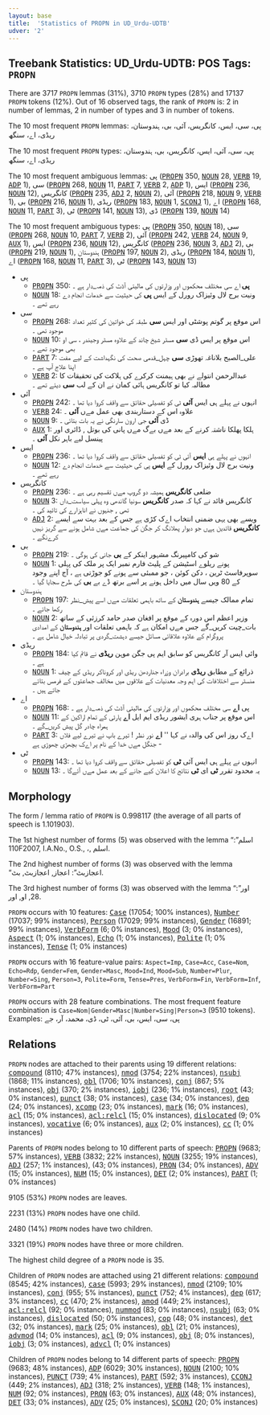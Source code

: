 ```yaml
---
layout: base
title:  'Statistics of PROPN in UD_Urdu-UDTB'
udver: '2'
---
```


## Treebank Statistics: UD_Urdu-UDTB: POS Tags: `PROPN`

There are 3717 `PROPN` lemmas (31%), 3710 `PROPN` types (28%) and 17137 `PROPN` tokens (12%).
Out of 16 observed tags, the rank of `PROPN` is: 2 in number of lemmas, 2 in number of types and 3 in number of tokens.

The 10 most frequent `PROPN` lemmas: پی، سی، ایس، کانگریس، آئی، بی، ہندوستان، ریڈی، اے، سنگھ

The 10 most frequent `PROPN` types:  پی، سی، آئی، ایس، کانگریس، بی، ہندوستان، ریڈی، اے، سنگھ

The 10 most frequent ambiguous lemmas: پی (<tt><a href="ur_udtb-pos-PROPN.html">PROPN</a></tt> 350, <tt><a href="ur_udtb-pos-NOUN.html">NOUN</a></tt> 28, <tt><a href="ur_udtb-pos-VERB.html">VERB</a></tt> 19, <tt><a href="ur_udtb-pos-ADP.html">ADP</a></tt> 1), سی (<tt><a href="ur_udtb-pos-PROPN.html">PROPN</a></tt> 268, <tt><a href="ur_udtb-pos-NOUN.html">NOUN</a></tt> 11, <tt><a href="ur_udtb-pos-PART.html">PART</a></tt> 7, <tt><a href="ur_udtb-pos-VERB.html">VERB</a></tt> 2, <tt><a href="ur_udtb-pos-ADP.html">ADP</a></tt> 1), ایس (<tt><a href="ur_udtb-pos-PROPN.html">PROPN</a></tt> 236, <tt><a href="ur_udtb-pos-NOUN.html">NOUN</a></tt> 12), کانگریس (<tt><a href="ur_udtb-pos-PROPN.html">PROPN</a></tt> 235, <tt><a href="ur_udtb-pos-ADJ.html">ADJ</a></tt> 2, <tt><a href="ur_udtb-pos-NOUN.html">NOUN</a></tt> 2), آئی (<tt><a href="ur_udtb-pos-PROPN.html">PROPN</a></tt> 218, <tt><a href="ur_udtb-pos-NOUN.html">NOUN</a></tt> 9, <tt><a href="ur_udtb-pos-VERB.html">VERB</a></tt> 1), بی (<tt><a href="ur_udtb-pos-PROPN.html">PROPN</a></tt> 216, <tt><a href="ur_udtb-pos-NOUN.html">NOUN</a></tt> 1), ریڈی (<tt><a href="ur_udtb-pos-PROPN.html">PROPN</a></tt> 183, <tt><a href="ur_udtb-pos-NOUN.html">NOUN</a></tt> 1, <tt><a href="ur_udtb-pos-SCONJ.html">SCONJ</a></tt> 1), اے (<tt><a href="ur_udtb-pos-PROPN.html">PROPN</a></tt> 168, <tt><a href="ur_udtb-pos-NOUN.html">NOUN</a></tt> 11, <tt><a href="ur_udtb-pos-PART.html">PART</a></tt> 3), ٹی (<tt><a href="ur_udtb-pos-PROPN.html">PROPN</a></tt> 141, <tt><a href="ur_udtb-pos-NOUN.html">NOUN</a></tt> 13), ڈی (<tt><a href="ur_udtb-pos-PROPN.html">PROPN</a></tt> 139, <tt><a href="ur_udtb-pos-NOUN.html">NOUN</a></tt> 14)

The 10 most frequent ambiguous types:  پی (<tt><a href="ur_udtb-pos-PROPN.html">PROPN</a></tt> 350, <tt><a href="ur_udtb-pos-NOUN.html">NOUN</a></tt> 18), سی (<tt><a href="ur_udtb-pos-PROPN.html">PROPN</a></tt> 268, <tt><a href="ur_udtb-pos-NOUN.html">NOUN</a></tt> 10, <tt><a href="ur_udtb-pos-PART.html">PART</a></tt> 7, <tt><a href="ur_udtb-pos-VERB.html">VERB</a></tt> 2), آئی (<tt><a href="ur_udtb-pos-PROPN.html">PROPN</a></tt> 242, <tt><a href="ur_udtb-pos-VERB.html">VERB</a></tt> 24, <tt><a href="ur_udtb-pos-NOUN.html">NOUN</a></tt> 9, <tt><a href="ur_udtb-pos-AUX.html">AUX</a></tt> 1), ایس (<tt><a href="ur_udtb-pos-PROPN.html">PROPN</a></tt> 236, <tt><a href="ur_udtb-pos-NOUN.html">NOUN</a></tt> 12), کانگریس (<tt><a href="ur_udtb-pos-PROPN.html">PROPN</a></tt> 236, <tt><a href="ur_udtb-pos-NOUN.html">NOUN</a></tt> 3, <tt><a href="ur_udtb-pos-ADJ.html">ADJ</a></tt> 2), بی (<tt><a href="ur_udtb-pos-PROPN.html">PROPN</a></tt> 219, <tt><a href="ur_udtb-pos-NOUN.html">NOUN</a></tt> 1), ہندوستان (<tt><a href="ur_udtb-pos-PROPN.html">PROPN</a></tt> 197, <tt><a href="ur_udtb-pos-NOUN.html">NOUN</a></tt> 2), ریڈی (<tt><a href="ur_udtb-pos-PROPN.html">PROPN</a></tt> 184, <tt><a href="ur_udtb-pos-NOUN.html">NOUN</a></tt> 1), اے (<tt><a href="ur_udtb-pos-PROPN.html">PROPN</a></tt> 168, <tt><a href="ur_udtb-pos-NOUN.html">NOUN</a></tt> 11, <tt><a href="ur_udtb-pos-PART.html">PART</a></tt> 3), ٹی (<tt><a href="ur_udtb-pos-PROPN.html">PROPN</a></tt> 143, <tt><a href="ur_udtb-pos-NOUN.html">NOUN</a></tt> 13)


* پی
  * <tt><a href="ur_udtb-pos-PROPN.html">PROPN</a></tt> 350: <b>پی</b> اے سی مختلف محکموں اور وزارتوں کی مالیتی آڈٹ کی ذمہ_دار ہے ۔
  * <tt><a href="ur_udtb-pos-NOUN.html">NOUN</a></tt> 18: ونیت برج لال وئیزاک رورل کے ایس <b>پی</b> کی حیثیت سے خدمات انجام دے رہے تھے ۔
* سی
  * <tt><a href="ur_udtb-pos-PROPN.html">PROPN</a></tt> 268: اس موقع پر گوتم پوشٹی اور ایس <b>سی</b> طبقہ کی خواتین کی کثیر تعداد موجود تھی ۔
  * <tt><a href="ur_udtb-pos-NOUN.html">NOUN</a></tt> 10: اس موقع پر ایس ڈی <b>سی</b> مسٹر شیخ چاند کے علاوہ مسٹر وجیندر ، سی او بھی موجود تھے ۔
  * <tt><a href="ur_udtb-pos-PART.html">PART</a></tt> 7: علی_الصبح بلاناغہ تھوڑی <b>سی</b> چہل_قدمی صحت کی نگہداشت کے لیے مفت اپنا علاج آپ ہے ۔
  * <tt><a href="ur_udtb-pos-VERB.html">VERB</a></tt> 2: عبدالرحمن انتولے نے بھی ہیمنت کرکرے کی ہلاکت کی تحقیقات کا مطالبہ کیا تو کانگریس ہائی کمان نے ان کے لب <b>سی</b> دیئے تھے ۔
* آئی
  * <tt><a href="ur_udtb-pos-PROPN.html">PROPN</a></tt> 242: انہوں نے پہلے ہی ایس <b>آئی</b> ٹی کو تفصیلی حقائق سے واقف کروا دیا تھا ۔
  * <tt><a href="ur_udtb-pos-VERB.html">VERB</a></tt> 24: علاوہ اس کے دستاربندی بھی عمل مےں <b>آئی</b> ۔
  * <tt><a href="ur_udtb-pos-NOUN.html">NOUN</a></tt> 9: ڈی <b>آئی</b> جی ارون سارنگی نے یہ بات بتائی ۔
  * <tt><a href="ur_udtb-pos-AUX.html">AUX</a></tt> 1: ہلکا پھلکا ناشتہ کرنے کے بعد مےں بےگ مےں پانی کی بوتل , ڈائری اور پینسل لیے باہر نکل <b>آئی</b> ۔
* ایس
  * <tt><a href="ur_udtb-pos-PROPN.html">PROPN</a></tt> 236: انہوں نے پہلے ہی <b>ایس</b> آئی ٹی کو تفصیلی حقائق سے واقف کروا دیا تھا ۔
  * <tt><a href="ur_udtb-pos-NOUN.html">NOUN</a></tt> 12: ونیت برج لال وئیزاک رورل کے <b>ایس</b> پی کی حیثیت سے خدمات انجام دے رہے تھے ۔
* کانگریس
  * <tt><a href="ur_udtb-pos-PROPN.html">PROPN</a></tt> 236: ضلعی <b>کانگریس</b> ہمیشہ دو گروپ مےں تقسیم رہی ہے ۔
  * <tt><a href="ur_udtb-pos-NOUN.html">NOUN</a></tt> 3: کانگریس قائد نے کہا کہ صدر <b>کانگریس</b> سونیا گاندھی وہ پہلی سیاست_داں تھی , جنہوں نے اناہزارے کی تائید کی ۔
  * <tt><a href="ur_udtb-pos-ADJ.html">ADJ</a></tt> 2: ویسے بھی یہی ضمنی انتخاب اےک کڑی ہے جس کے بعد بہت سے ایسے <b>کانگریس</b> قائدین ہےں جو دیوار پھلانگ کر جگن کی جماعت مےں شامل ہونے سے گریز نہیں کرےنگے ۔
* بی
  * <tt><a href="ur_udtb-pos-PROPN.html">PROPN</a></tt> 219: شو کی کامپیرنگ مشہور اینکر کے <b>بی</b> جانی کی ہوگی ۔
  * <tt><a href="ur_udtb-pos-NOUN.html">NOUN</a></tt> 1: پونے ریلوے اسٹیشن کے پلیٹ فارم نمبر ایک پر ملک کی پہلی سوپرفاسٹ ٹرین ، دکن کوئن ، جو ممبئی سے پونے کو جوڑتی ہے ، آج اپنے وجود کے 80 ویں سال میں داخل ہونے پر اسے برتھ ڈے بے <b>بی</b> کی طرح سجایا گیا ۔
* ہندوستان
  * <tt><a href="ur_udtb-pos-PROPN.html">PROPN</a></tt> 197: تمام ممالک جیسے <b>ہندوستان</b> کے ساتھ باہمی تعلقات مےں اسے پیش_نظر رکھا جائے ۔
  * <tt><a href="ur_udtb-pos-NOUN.html">NOUN</a></tt> 2: وزیر اعظم اس دورہ کے موقع پر افغان صدر حامد کرزئی کے ساتھ بات_چیت کریں_گے جس مےں امکان ہے کہ باہمی تعلقات اور <b>ہندوستان</b> کے امدادی پروگرام کے علاوہ علاقائی مسائل جیسے دہشت_گردی پر تبادلہ خیال شامل ہے ۔
* ریڈی
  * <tt><a href="ur_udtb-pos-PROPN.html">PROPN</a></tt> 184: وائی ایس آر کانگریس کو سابق ایم پی جگن موہن <b>ریڈی</b> نے قائم کیا ہے ۔
  * <tt><a href="ur_udtb-pos-NOUN.html">NOUN</a></tt> 1: ذرائع کے مطابق <b>ریڈی</b> برادران وزراء جناردھن ریڈی اور کروناکر ریڈی کے چیف منسٹر سے اختلافات کی اہم وجہ معدنیات کے علاقوں میں مخالف جماعتوں کے فرمس بتائے جاتے ہیں ۔
* اے
  * <tt><a href="ur_udtb-pos-PROPN.html">PROPN</a></tt> 168: پی <b>اے</b> سی مختلف محکموں اور وزارتوں کی مالیتی آڈٹ کی ذمہ_دار ہے ۔
  * <tt><a href="ur_udtb-pos-NOUN.html">NOUN</a></tt> 11: اس موقع پر جناب ہری ایشور ریڈی ایم ایل <b>اے</b> پارٹی کے تمام اراکین کے ہمراہ چادر گل پیش کریں_گے ۔
  * <tt><a href="ur_udtb-pos-PART.html">PART</a></tt> 3: اےک روز اس کی والدہ نے کہا '' <b>اے</b> نور نظر ! تیرے باپ نے تیرے لیے فلاں جنگل مےں خدا کے نام پر اےک بچھڑی چھوڑی ہے -
* ٹی
  * <tt><a href="ur_udtb-pos-PROPN.html">PROPN</a></tt> 143: انہوں نے پہلے ہی ایس آئی <b>ٹی</b> کو تفصیلی حقائق سے واقف کروا دیا تھا ۔
  * <tt><a href="ur_udtb-pos-NOUN.html">NOUN</a></tt> 13: یہ محدود تقرر <b>ٹی</b> ای <b>ٹی</b> نتائج کا اعلان کیے جانے کے بعد عمل مےں آئےگا ۔

## Morphology

The form / lemma ratio of `PROPN` is 0.998117 (the average of all parts of speech is 1.101903).

The 1st highest number of forms (5) was observed with the lemma “اسلم”: 110F2007, I.A.No., O.S., ،, اسلم.

The 2nd highest number of forms (3) was observed with the lemma “اعجازبٹ”: اعجاز, اعجازبٹ, بٹ.

The 3rd highest number of forms (3) was observed with the lemma “اور”: 28, او, اور.

`PROPN` occurs with 10 features: <tt><a href="ur_udtb-feat-Case.html">Case</a></tt> (17054; 100% instances), <tt><a href="ur_udtb-feat-Number.html">Number</a></tt> (17037; 99% instances), <tt><a href="ur_udtb-feat-Person.html">Person</a></tt> (17029; 99% instances), <tt><a href="ur_udtb-feat-Gender.html">Gender</a></tt> (16891; 99% instances), <tt><a href="ur_udtb-feat-VerbForm.html">VerbForm</a></tt> (6; 0% instances), <tt><a href="ur_udtb-feat-Mood.html">Mood</a></tt> (3; 0% instances), <tt><a href="ur_udtb-feat-Aspect.html">Aspect</a></tt> (1; 0% instances), <tt><a href="ur_udtb-feat-Echo.html">Echo</a></tt> (1; 0% instances), <tt><a href="ur_udtb-feat-Polite.html">Polite</a></tt> (1; 0% instances), <tt><a href="ur_udtb-feat-Tense.html">Tense</a></tt> (1; 0% instances)

`PROPN` occurs with 16 feature-value pairs: `Aspect=Imp`, `Case=Acc`, `Case=Nom`, `Echo=Rdp`, `Gender=Fem`, `Gender=Masc`, `Mood=Ind`, `Mood=Sub`, `Number=Plur`, `Number=Sing`, `Person=3`, `Polite=Form`, `Tense=Pres`, `VerbForm=Fin`, `VerbForm=Inf`, `VerbForm=Part`

`PROPN` occurs with 28 feature combinations.
The most frequent feature combination is `Case=Nom|Gender=Masc|Number=Sing|Person=3` (9510 tokens).
Examples: پی، سی، ایس، بی، آئی، ٹی، ڈی، محمد، آر، جے


## Relations

`PROPN` nodes are attached to their parents using 19 different relations: <tt><a href="ur_udtb-dep-compound.html">compound</a></tt> (8110; 47% instances), <tt><a href="ur_udtb-dep-nmod.html">nmod</a></tt> (3754; 22% instances), <tt><a href="ur_udtb-dep-nsubj.html">nsubj</a></tt> (1868; 11% instances), <tt><a href="ur_udtb-dep-obl.html">obl</a></tt> (1706; 10% instances), <tt><a href="ur_udtb-dep-conj.html">conj</a></tt> (867; 5% instances), <tt><a href="ur_udtb-dep-obj.html">obj</a></tt> (370; 2% instances), <tt><a href="ur_udtb-dep-iobj.html">iobj</a></tt> (236; 1% instances), <tt><a href="ur_udtb-dep-root.html">root</a></tt> (43; 0% instances), <tt><a href="ur_udtb-dep-punct.html">punct</a></tt> (38; 0% instances), <tt><a href="ur_udtb-dep-case.html">case</a></tt> (34; 0% instances), <tt><a href="ur_udtb-dep-dep.html">dep</a></tt> (24; 0% instances), <tt><a href="ur_udtb-dep-xcomp.html">xcomp</a></tt> (23; 0% instances), <tt><a href="ur_udtb-dep-mark.html">mark</a></tt> (16; 0% instances), <tt><a href="ur_udtb-dep-acl.html">acl</a></tt> (15; 0% instances), <tt><a href="ur_udtb-dep-acl-relcl.html">acl:relcl</a></tt> (15; 0% instances), <tt><a href="ur_udtb-dep-dislocated.html">dislocated</a></tt> (9; 0% instances), <tt><a href="ur_udtb-dep-vocative.html">vocative</a></tt> (6; 0% instances), <tt><a href="ur_udtb-dep-aux.html">aux</a></tt> (2; 0% instances), <tt><a href="ur_udtb-dep-cc.html">cc</a></tt> (1; 0% instances)

Parents of `PROPN` nodes belong to 10 different parts of speech: <tt><a href="ur_udtb-pos-PROPN.html">PROPN</a></tt> (9683; 57% instances), <tt><a href="ur_udtb-pos-VERB.html">VERB</a></tt> (3832; 22% instances), <tt><a href="ur_udtb-pos-NOUN.html">NOUN</a></tt> (3255; 19% instances), <tt><a href="ur_udtb-pos-ADJ.html">ADJ</a></tt> (257; 1% instances),  (43; 0% instances), <tt><a href="ur_udtb-pos-PRON.html">PRON</a></tt> (34; 0% instances), <tt><a href="ur_udtb-pos-ADV.html">ADV</a></tt> (15; 0% instances), <tt><a href="ur_udtb-pos-NUM.html">NUM</a></tt> (15; 0% instances), <tt><a href="ur_udtb-pos-DET.html">DET</a></tt> (2; 0% instances), <tt><a href="ur_udtb-pos-PART.html">PART</a></tt> (1; 0% instances)

9105 (53%) `PROPN` nodes are leaves.

2231 (13%) `PROPN` nodes have one child.

2480 (14%) `PROPN` nodes have two children.

3321 (19%) `PROPN` nodes have three or more children.

The highest child degree of a `PROPN` node is 35.

Children of `PROPN` nodes are attached using 21 different relations: <tt><a href="ur_udtb-dep-compound.html">compound</a></tt> (8545; 42% instances), <tt><a href="ur_udtb-dep-case.html">case</a></tt> (5993; 29% instances), <tt><a href="ur_udtb-dep-nmod.html">nmod</a></tt> (2109; 10% instances), <tt><a href="ur_udtb-dep-conj.html">conj</a></tt> (955; 5% instances), <tt><a href="ur_udtb-dep-punct.html">punct</a></tt> (752; 4% instances), <tt><a href="ur_udtb-dep-dep.html">dep</a></tt> (617; 3% instances), <tt><a href="ur_udtb-dep-cc.html">cc</a></tt> (470; 2% instances), <tt><a href="ur_udtb-dep-amod.html">amod</a></tt> (449; 2% instances), <tt><a href="ur_udtb-dep-acl-relcl.html">acl:relcl</a></tt> (92; 0% instances), <tt><a href="ur_udtb-dep-nummod.html">nummod</a></tt> (83; 0% instances), <tt><a href="ur_udtb-dep-nsubj.html">nsubj</a></tt> (63; 0% instances), <tt><a href="ur_udtb-dep-dislocated.html">dislocated</a></tt> (50; 0% instances), <tt><a href="ur_udtb-dep-cop.html">cop</a></tt> (48; 0% instances), <tt><a href="ur_udtb-dep-det.html">det</a></tt> (32; 0% instances), <tt><a href="ur_udtb-dep-mark.html">mark</a></tt> (25; 0% instances), <tt><a href="ur_udtb-dep-obl.html">obl</a></tt> (21; 0% instances), <tt><a href="ur_udtb-dep-advmod.html">advmod</a></tt> (14; 0% instances), <tt><a href="ur_udtb-dep-acl.html">acl</a></tt> (9; 0% instances), <tt><a href="ur_udtb-dep-obj.html">obj</a></tt> (8; 0% instances), <tt><a href="ur_udtb-dep-iobj.html">iobj</a></tt> (3; 0% instances), <tt><a href="ur_udtb-dep-advcl.html">advcl</a></tt> (1; 0% instances)

Children of `PROPN` nodes belong to 14 different parts of speech: <tt><a href="ur_udtb-pos-PROPN.html">PROPN</a></tt> (9683; 48% instances), <tt><a href="ur_udtb-pos-ADP.html">ADP</a></tt> (6029; 30% instances), <tt><a href="ur_udtb-pos-NOUN.html">NOUN</a></tt> (2100; 10% instances), <tt><a href="ur_udtb-pos-PUNCT.html">PUNCT</a></tt> (739; 4% instances), <tt><a href="ur_udtb-pos-PART.html">PART</a></tt> (592; 3% instances), <tt><a href="ur_udtb-pos-CCONJ.html">CCONJ</a></tt> (449; 2% instances), <tt><a href="ur_udtb-pos-ADJ.html">ADJ</a></tt> (318; 2% instances), <tt><a href="ur_udtb-pos-VERB.html">VERB</a></tt> (148; 1% instances), <tt><a href="ur_udtb-pos-NUM.html">NUM</a></tt> (92; 0% instances), <tt><a href="ur_udtb-pos-PRON.html">PRON</a></tt> (63; 0% instances), <tt><a href="ur_udtb-pos-AUX.html">AUX</a></tt> (48; 0% instances), <tt><a href="ur_udtb-pos-DET.html">DET</a></tt> (33; 0% instances), <tt><a href="ur_udtb-pos-ADV.html">ADV</a></tt> (25; 0% instances), <tt><a href="ur_udtb-pos-SCONJ.html">SCONJ</a></tt> (20; 0% instances)

